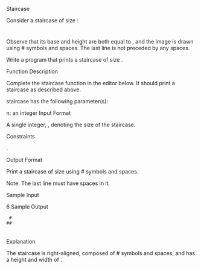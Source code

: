 Staircase

Consider a staircase of size :

   #
  ##
 ###
####
Observe that its base and height are both equal to , and the image is drawn using # symbols and spaces. The last line is not preceded by any spaces.

Write a program that prints a staircase of size .

Function Description

Complete the staircase function in the editor below. It should print a staircase as described above.

staircase has the following parameter(s):

n: an integer
Input Format

A single integer, , denoting the size of the staircase.

Constraints

 .

Output Format

Print a staircase of size  using # symbols and spaces.

Note: The last line must have  spaces in it.

Sample Input

6 
Sample Output

     #
    ##
   ###
  ####
 #####
######
Explanation

The staircase is right-aligned, composed of # symbols and spaces, and has a height and width of .
